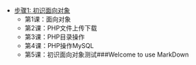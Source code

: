 * [步骤1: 初识面向对象](#横线)
    * 第1课：面向对象
    * 第2课：PHP文件上传下载
    * 第3课：PHP目录操作
    * 第4课：PHP操作MySQL
    * 第5课：初识面向对象测试###Welcome to use MarkDown